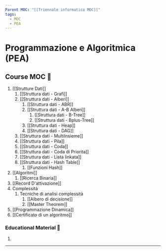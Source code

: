 ```yaml
---
Parent MOC: "[[Triennale informatica MOC]]"
tags:
  - MOC
  - PEA
---
```

# Programmazione e Algoritmica (PEA)

## Course MOC  📒
1. [[Strutture Dati]]
	1. [[Struttura dati - Grafi]]
	2. [[Struttura dati - Alberi]]
		1. [[Struttura dati -  ABR]]
		2. [[Struttura dati - A-B Alberi]]
			1. [[Struttura dati - B-Tree]]
			2. [[Struttura dati - Bplus-Tree]]
		3. [[Struttura dati - Heap]]
		4. [[Struttura dati - DAG]]
	3. [[Struttura dati - MultiInsieme]]
	4. [[Struttura dati - Pila]]
	5. [[Struttura dati - Coda]]
	6. [[Struttura dati - Coda di Priorita]]
	7. [[Struttura dati - Lista linkata]]
	8. [[Struttura dati - Hash Table]]
		1. [[Funzioni Hash]]
2. [[Algoritmi]]
	1. [[Ricerca Binaria]]
3. [[Record D'attivazione]]
4. Complessità
	1. Tecniche di analisi complessità
		1. [[Albero di decisione]]
		2. [[Master Theorem]]
5. [[Programmazione Dinamica]]
6. [[Certificato di un algoritmo]]



### Educational Material 🧱
1. 

---

